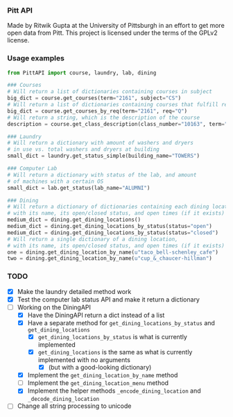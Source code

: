 ### Pitt API  

Made by Ritwik Gupta at the University of Pittsburgh in an effort to get more open data from Pitt. 
This project is licensed under the terms of the GPLv2 license.   

### Usage examples  

```python
from PittAPI import course, laundry, lab, dining

### Courses
# Will return a list of dictionaries containing courses in subject
big_dict = course.get_courses(term="2161", subject="CS")
# Will return a list of dictionaries containing courses that fulfill req
big_dict = course.get_courses_by_req(term="2161", req="Q")
# Will return a string, which is the description of the course
description = course.get_class_description(class_number="10163", term="2161")

### Laundry
# Will return a dictionary with amount of washers and dryers
# in use vs. total washers and dryers at building
small_dict = laundry.get_status_simple(building_name="TOWERS")

### Computer Lab
# Will return a dictionary with status of the lab, and amount
# of machines with a certain OS
small_dict = lab.get_status(lab_name="ALUMNI")

### Dining
# Will return a dictionary of dictionaries containing each dining location,
# with its name, its open/closed status, and open times (if it exists)
medium_dict = dining.get_dining_locations()
medium_dict = dining.get_dining_locations_by_status(status="open")
medium_dict = dining.get_dining_locations_by_status(status="closed")
# Will return a single dictionary of a dining location,
# with its name, its open/closed status, and open times (if it exists)
one = dining.get_dining_location_by_name(u"taco_bell-schenley_cafe")
two = dining.get_dining_location_by_name(u"cup_&_chaucer-hillman")

```

### TODO  
* [x] Make the laundry detailed method work
* [x] Test the computer lab status API and make it return a dictionary
* [ ] Working on the DiningAPI
  * [x] Have the DiningAPI return a dict instead of a list
  * [x] Have a separate method for `get_dining_locations_by_status` and `get_dining_locations`
    * [x] `get_dining_locations_by_status` is what is currently implemented  
    * [x] `get_dining_locations` is the same as what is currently implemented with no arguments  
      * [x] (but with a good-looking dictionary)
  * [x] Implement the `get_dining_location_by_name` method
  * [ ] Implement the `get_dining_location_menu` method
  * [x] Implement the helper methods `_encode_dining_location` and `_decode_dining_location`
* [ ] Change all string processing to unicode
